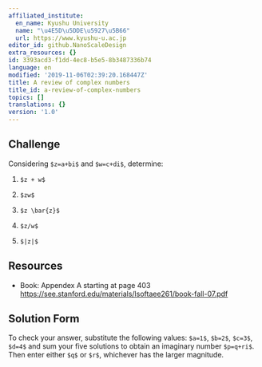 ```yaml
---
affiliated_institute:
  en_name: Kyushu University
  name: "\u4E5D\u5DDE\u5927\u5B66"
  url: https://www.kyushu-u.ac.jp
editor_id: github.NanoScaleDesign
extra_resources: {}
id: 3393acd3-f1dd-4ec8-b5e5-8b3487336b74
language: en
modified: '2019-11-06T02:39:20.168447Z'
title: A review of complex numbers
title_id: a-review-of-complex-numbers
topics: []
translations: {}
version: '1.0'
---
```


## Challenge
Considering `$z=a+bi$` and `$w=c+di$`, determine:

1. `$z + w$`

2. `$zw$`

3. `$z \bar{z}$`

4. `$z/w$`

5. `$|z|$`


## Resources
- Book: Appendex A starting at page 403 https://see.stanford.edu/materials/lsoftaee261/book-fall-07.pdf


## Solution Form
To check your answer, substitute the following values: `$a=1$`, `$b=2$`, `$c=3$`, `$d=4$` and sum your five solutions to obtain an imaginary number `$p=q+ri$`. Then enter either `$q$` or `$r$`, whichever has the larger magnitude.



